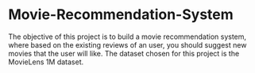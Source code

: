 # Movie-Recommendation-System
The objective of this project is to build a movie recommendation system, where based on the existing reviews of an user, you should suggest new movies that the user will like. The dataset chosen for this project is the MovieLens 1M dataset. 
